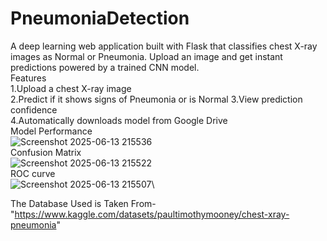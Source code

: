 # PneumoniaDetection
A deep learning web application built with Flask that classifies chest X-ray images as Normal or Pneumonia. Upload an image and get instant predictions powered by a trained CNN model.\
Features\
1.Upload a chest X-ray image\
2.Predict if it shows signs of Pneumonia or is Normal
3.View prediction confidence\
4.Automatically downloads model from Google Drive\
Model Performance\
![Screenshot 2025-06-13 215536](https://github.com/user-attachments/assets/60cd3366-af7f-42b8-a20d-995c3872c911)\
Confusion Matrix\
![Screenshot 2025-06-13 215522](https://github.com/user-attachments/assets/08438b48-4fdb-4120-8eb5-93380299c6cb)\
ROC curve\
![Screenshot 2025-06-13 215507](https://github.com/user-attachments/assets/b6025f7f-be72-446c-98ef-3be75abdf6ad)\

The Database Used is Taken From-"https://www.kaggle.com/datasets/paultimothymooney/chest-xray-pneumonia"



